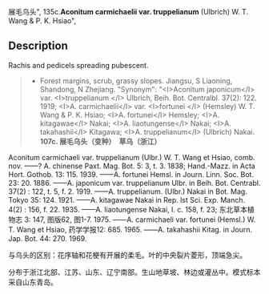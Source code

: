 展毛乌头",
135c.**Aconitum carmichaelii var. truppelianum** (Ulbrich) W. T. Wang & P. K. Hsiao",

## Description
Rachis and pedicels spreading pubescent.

> * Forest margins, scrub, grassy slopes. Jiangsu, S Liaoning, Shandong, N Zhejiang.
  "Synonym": "&lt;I&gt;Aconitum japonicum&lt;/I&gt; var. &lt;I&gt;truppelianum &lt;/I&gt; Ulbrich, Beih. Bot. Centralbl. 37(2): 122. 1919; &lt;I&gt;A. carmichaelii&lt;/I&gt; var. &lt;I&gt;fortunei &lt;/I&gt; (Hemsley) W. T. Wang &amp; P. K. Hsiao; &lt;I&gt;A. fortunei&lt;/I&gt; Hemsley; &lt;I&gt;A. kitagawae&lt;/I&gt; Nakai; &lt;I&gt;A. liaotungense&lt;/I&gt; Nakai; &lt;I&gt;A. takahashii&lt;/I&gt; Kitagawa; &lt;I&gt;A. truppelianum&lt;/I&gt; (Ulbrich) Nakai.
**107c. 展毛乌头（变种）　草乌（浙江）**

Aconitum carmichaeli var. truppelianum (Ulbr.) W. T. Wang et Hsiao, comb. nov. ——? A. chinense Paxt. Mag. Bot. 5: 3, t. 3. 1838; Hand.-Mazz. in Acta Hort. Gothob. 13: 115. 1939. ——A. fortunei Hemsl. in Journ. Linn. Soc. Bot. 23: 20. 1886. ——A. japonicum var. truppelianum Ulbr. in Beih. Bot. Centrabl. 37(2) : 122, t. 5, f. 2. 1919. ——A. truppelianum. (Ulbr.) Nakai in Bot. Mag. Tokyo 35: 124. 1921. ——A. kitagawae Nakai in Rep. lst Sci. Exp. Manch. 4(2) : 156, f. 22. 1935. ——A. liaotungense Nakai, l. c. 158, f. 23; 东北草本植物志 3: 147, 图版62, 图1-7. 1975. ——A. carmichaeli var. fortunei (Hemsl.) W. T. Wang et Hsiao, 药学学报12: 685. 1965. ——A. takahashii Kitag. in Journ. Jap. Bot. 44: 270. 1969.

与乌头的区别：花序轴和花梗有开展的柔毛。叶的中央裂片菱形，顶端急尖。

分布于浙江北部、江苏、山东、辽宁南部。生山地草坡、林边或灌丛中。模式标本采自山东青岛。
